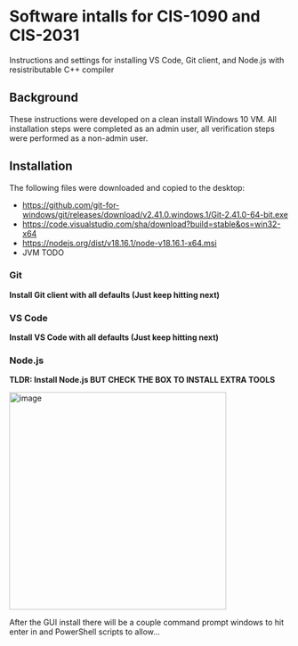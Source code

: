 # Software intalls for CIS-1090 and CIS-2031

Instructions and settings for installing VS Code, Git client, and Node.js with resistributable C++ compiler

## Background

These instructions were developed on a clean install Windows 10 VM. All installation steps were completed as an admin user, all verification steps were performed as a non-admin user.

## Installation

The following files were downloaded and copied to the desktop:

* https://github.com/git-for-windows/git/releases/download/v2.41.0.windows.1/Git-2.41.0-64-bit.exe
* https://code.visualstudio.com/sha/download?build=stable&os=win32-x64
* https://nodejs.org/dist/v18.16.1/node-v18.16.1-x64.msi
* JVM TODO

### Git

**Install Git client with all defaults (Just keep hitting next)**


### VS Code

**Install VS Code with all defaults (Just keep hitting next)**

### Node.js

**TLDR: Install Node.js BUT CHECK THE BOX TO INSTALL EXTRA TOOLS**

<img width="390" alt="image" src="https://github.com/CU-CIS-1090-PSC/setup/assets/1305026/116b006c-c6fb-4ec7-a90f-f32293aa777d">

After the GUI install there will be a couple command prompt windows to hit enter in and PowerShell scripts to allow...
